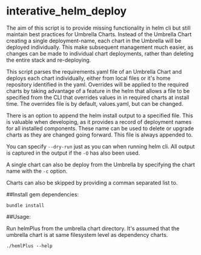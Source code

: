 # interative_helm_deploy
The aim of this script is to provide missing functionality in helm cli but still maintain best practices for Umbrella Charts.
Instead of the Umbrella Chart creating a single deployment-name, each chart in the Umbrella will be deployed individually.  This make subsequent management much easier, as changes can be made to individual chart deployments, rather than deleting the entire stack and re-deploying.

This script parses the requirements.yaml file of an Umbrella Chart and deploys each chart individually, either from local files or it's home repository identified in the yaml. Overrides will be applied to the required charts by taking advantage of a feature in the helm that allows a file to be specified from the CLI that overrides values in in required charts at install time. The overrides file is by default, values.yaml, but can be changed.

There is an option to append the helm install output to a specified file.  This is valuable when developing, as it provides a record of deployment names for all installed components.  These name can be used to delete or upgrade charts as they are changed going forward. This file is always appended to.

You can specify `--dry-run` just as you can when running helm cli. All output is captured in the output if the `-O` has also been used.

A single chart can also be deploy from the Umbrella by specifying the chart name with the `-c` option.

Charts can also be skipped by providing a comman separated list to.

##Install gem dependencies:

   `bundle install`

##Usage:

Run helmPlus from the umbrella chart directory.
It's assumed that the umbrella chart is at same filesystem level as dependency charts.


`./hemlPlus --help`
